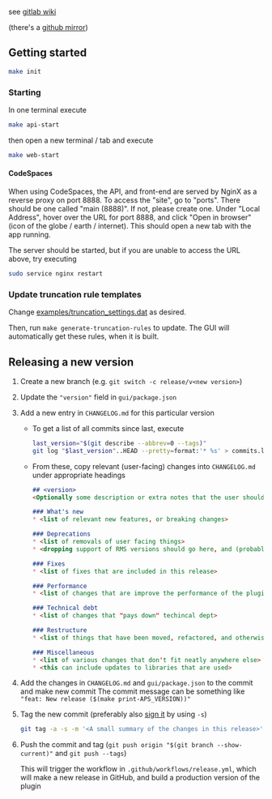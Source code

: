 see [gitlab wiki](https://git.equinor.com/APS/GUI/wikis/)

(there's a [github mirror](https://github.com/equinor/aps-gui))

## Getting started


```bash
make init
```

### Starting

In one terminal execute

```bash
make api-start
```

then open a new terminal / tab and execute

```bash
make web-start
```

#### CodeSpaces

When using CodeSpaces, the API, and front-end are served by NginX as a reverse proxy on port 8888.
To access the "site", go to "ports". There should be one called "main (8888)". If not, please create one.
Under "Local Address", hover over the URL for port 8888, and click "Open in browser" (icon of the globe / earth / internet).
This should open a new tab with the app running.

The server should be started, but if you are unable to access the URL above, try executing

```bash
sudo service nginx restart
```

### Update truncation rule templates
Change [examples/truncation_settings.dat](examples/truncation_settings.dat) as desired.

Then, run `make generate-truncation-rules` to update.
The GUI will automatically get these rules, when it is built.


## Releasing a new version
1. Create a new branch (e.g. `git switch -c release/v<new version>`)
2. Update the `"version"` field in `gui/package.json` 
3. Add a new entry in `CHANGELOG.md` for this particular version
    *  To get a list of all commits since last, execute
       ```bash
       last_version="$(git describe --abbrev=0 --tags)"
       git log "$last_version"..HEAD --pretty=format:'* %s' > commits.log
       ```
    * From these, copy relevant (user-facing) changes into `CHANGELOG.md` under appropriate headings

       ```markdown
       ## <version>
       <Optionally some description or extra notes that the user should be aware of>
    
       ### What's new
       * <list of relevant new features, or breaking changes>
    
       ### Deprecations
       * <list of removals of user facing things>
       * <dropping support of RMS versions should go here, and (probably) in the general description>
    
       ### Fixes
       * <list of fixes that are included in this release>
    
       ### Performance
       * <list of changes that are improve the performance of the plugin>
    
       ### Technical debt
       * <list of changes that "pays down" techincal dept>
    
       ### Restructure
       * <list of things that have been moved, refactored, and otherwise changed / improved without affecting the usability or features>
    
       ### Miscellaneous
       * <list of various changes that don't fit neatly anywhere else>
       * <this can include updates to libraries that are used>    
       ```

4. Add the changes in `CHANGELOG.md` and `gui/package.json` to the commit and make new commit
  The commit message can be something like ` "feat: New release ($(make print-APS_VERSION))"`
5. Tag the new commit (preferably also [sign it](https://docs.github.com/en/authentication/managing-commit-signature-verification/signing-commits) by using `-s`)
   ```bash
   git tag -a -s -m '<A small summary of the changes in this release>' "v$(make print-APS_VERSION)"
   ```
6. Push the commit and tag (`git push origin "$(git branch --show-current)"` and `git push --tags`)

   This will trigger the workflow in `.github/workflows/release.yml`, which will make a new release in GitHub, and build a production version of the plugin
